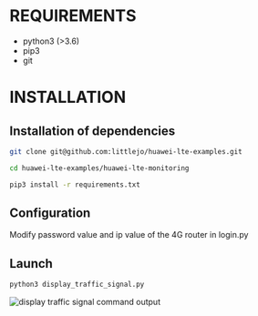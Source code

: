 # REQUIREMENTS

* python3 (>3.6)
* pip3
* git

# INSTALLATION

## Installation of dependencies

```sh
git clone git@github.com:littlejo/huawei-lte-examples.git
```

```sh
cd huawei-lte-examples/huawei-lte-monitoring
```

```sh
pip3 install -r requirements.txt
```

## Configuration

Modify password value and ip value of the 4G router in login.py

## Launch

```sh
python3 display_traffic_signal.py
```

![display traffic signal command output](https://raw.githubusercontent.com/littlejo/huawei-lte-examples/master/huawei-lte-monitoring/demo.gif)
